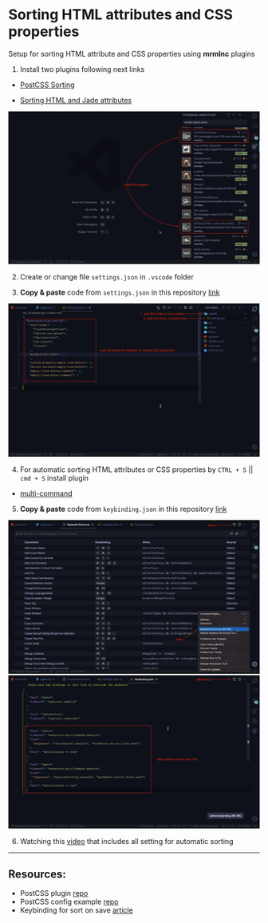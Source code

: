 # Sorting HTML attributes and CSS properties

Setup for sorting HTML attribute and CSS properties using **mrmlnc** plugins

1. Install two plugins following next links

- [PostCSS Sorting](https://marketplace.visualstudio.com/items?itemName=mrmlnc.vscode-postcss-sorting)

- [Sorting HTML and Jade attributes](https://marketplace.visualstudio.com/items?itemName=mrmlnc.vscode-attrs-sorter)

![Pluging](./assets/plugins.jpg)

2. Create or change file `settings.json` in `.vscode` folder

3. **Copy & paste** code from `settings.json` in this repository [link](./.vscode/settings.json)

![Pluging](./assets/settings.jpg)

4. For automatic sorting HTML attributes or CSS properties by `CTRL + S` || `cmd + S` install plugin

- [multi-command](https://marketplace.visualstudio.com/items?itemName=ryuta46.multi-command)

5. **Copy & paste** code from `keybinding.json` in this repository [link](./assets/keybinding.json)

![Pluging](./assets/keybinding-1.jpg)
![Pluging](./assets/keybinding-2.jpg)

6. Watching this [video]() that includes all setting for automatic sorting

---

## Resources:

- PostCSS plugin [repo](https://github.com/hudochenkov/postcss-sorting)
- PostCSS config example [repo](https://github.com/hudochenkov/stylelint-config-hudochenkov/blob/master/order.js)
- Keybinding for sort on save [article](https://www.ashvinmotye.com/blog/automatic-css-sorting/)
